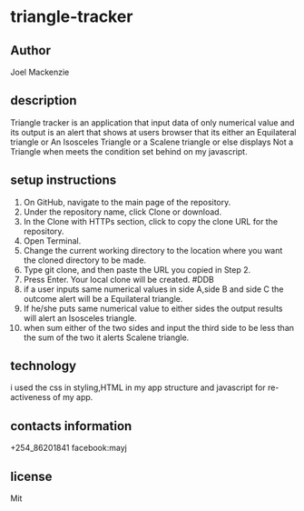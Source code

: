 # triangle-tracker

## Author
Joel Mackenzie
## description
Triangle tracker is an application that input data of only numerical value and its output is an alert that shows at users browser that its either an Equilateral triangle or An Isosceles Triangle or a Scalene triangle or else displays Not a Triangle when meets the condition set behind on my javascript.
## setup instructions
1. On GitHub, navigate to the main page of the repository.
2. Under the repository name, click Clone or download.
3. In the Clone with HTTPs section, click  to copy the clone URL for the repository.
4. Open Terminal.
5. Change the current working directory to the location where you want the cloned directory to be made.
6. Type git clone, and then paste the URL you copied in Step 2.
7. Press Enter. Your local clone will be created.
#DDB
1. if a user inputs same numerical values in side A,side B and side C the outcome alert will be a Equilateral triangle.
2. If he/she puts same numerical value to either sides the output results will alert an Isosceles triangle.
3. when sum either of the two sides and input the third side to be less than the sum of the two it alerts Scalene triangle.

## technology

i used the css in styling,HTML in my app structure and javascript for re-activeness of my app.

## contacts information

+254_86201841
facebook:mayj

## license

Mit
